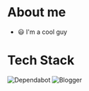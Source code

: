 # About me

- 😃 I'm a cool guy

# Tech Stack

![Dependabot](https://img.shields.io/badge/dependabot-025E8C?style=for-the-badge&logo=dependabot&logoColor=white) ![Blogger](https://img.shields.io/badge/Blogger-FF5722?style=for-the-badge&logo=blogger&logoColor=white)
